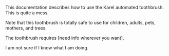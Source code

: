 This documentation describes how to use the Karel 
automated toothbrush. This is quite a mess.

Note that this toothbrush is totally safe to use for children, adults, pets, mothers, and trees.

The toothbrush requires [need info wherever you want].

I am not sure if I know what I am doing.